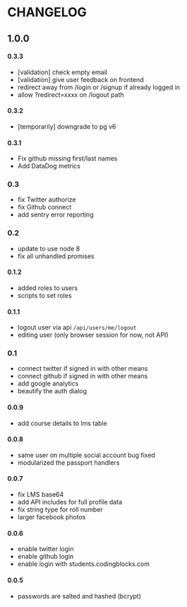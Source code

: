 # CHANGELOG

## 1.0.0

#### 0.3.3 
  - [validation] check empty email
  - [validation] give user feedback on frontend 
  - redirect away from /login or /signup if already logged in
  - allow ?redirect=xxxx on /logout path
#### 0.3.2
  - [temporarily] downgrade to pg v6 

#### 0.3.1
  - Fix github missing first/last names
  - Add DataDog metrics

### 0.3
  - fix Twitter authorize 
  - fix Github connect 
  - add sentry error reporting 

### 0.2
  - update to use node 8
  - fix all unhandled promises

#### 0.1.2
 - added roles to users
 - scripts to set roles

#### 0.1.1
 - logout user via api `/api/users/me/logout`
 - editing user (only browser session for now, not API)

### 0.1
 - connect twitter if signed in with other means
 - connect github if signed in with other means
 - add google analytics
 - beautify the auth dialog

#### 0.0.9
 - add course details to lms table

#### 0.0.8
 - same user on multiple social account bug fixed
 - modularized the passport handlers

#### 0.0.7
 - fix LMS base64
 - add API includes for full profile data
 - fix string type for roll number
 - larger facebook photos

#### 0.0.6
 - enable twitter login
 - enable github login
 - enable login with students.codingblocks.com

#### 0.0.5
 - passwords are salted and hashed (bcrypt)